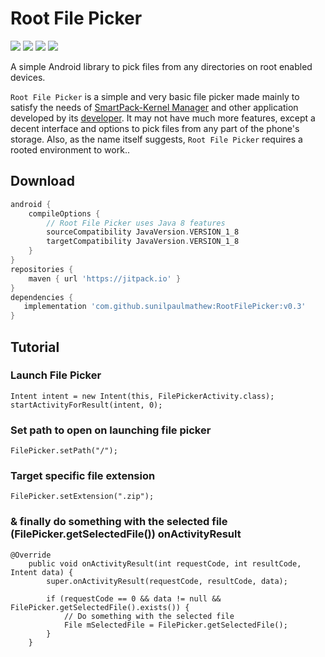 # Root File Picker

[![](https://img.shields.io/badge/Root%20File%20&%20Picker%20-v0.3-green)](https://github.com/sunilpaulmathew/RootFilePicker/releases)
![](https://img.shields.io/github/languages/top/sunilpaulmathew/RootFilePicker)
![](https://img.shields.io/github/contributors/sunilpaulmathew/RootFilePicker)
![](https://img.shields.io/github/license/sunilpaulmathew/RootFilePicker)

A simple Android library to pick files from any directories on root enabled devices.

`Root File Picker` is a simple and very basic file picker made mainly to satisfy the needs of [SmartPack-Kernel Manager](https://github.com/SmartPack/SmartPack-Kernel-Manager) and other application developed by its [developer](https://github.com/sunilpaulmathew). It may not have much more features, except a decent interface and options to pick files from any part of the phone's storage. Also, as the name itself suggests, `Root File Picker` requires a rooted environment to work..

## Download
```groovy
android {
    compileOptions {
        // Root File Picker uses Java 8 features
        sourceCompatibility JavaVersion.VERSION_1_8
        targetCompatibility JavaVersion.VERSION_1_8
    }
}
repositories {
    maven { url 'https://jitpack.io' }
}
dependencies {
   implementation 'com.github.sunilpaulmathew:RootFilePicker:v0.3'
}
```

## Tutorial

### Launch File Picker

```
Intent intent = new Intent(this, FilePickerActivity.class);
startActivityForResult(intent, 0);
```

### Set path to open on launching  file picker
```
FilePicker.setPath("/");
```

### Target specific file extension
```
FilePicker.setExtension(".zip");
```

### & finally do something with the selected file (FilePicker.getSelectedFile()) onActivityResult

```
@Override
    public void onActivityResult(int requestCode, int resultCode, Intent data) {
        super.onActivityResult(requestCode, resultCode, data);

        if (requestCode == 0 && data != null && FilePicker.getSelectedFile().exists()) {
            // Do something with the selected file
            File mSelectedFile = FilePicker.getSelectedFile();
        }
    }
```
